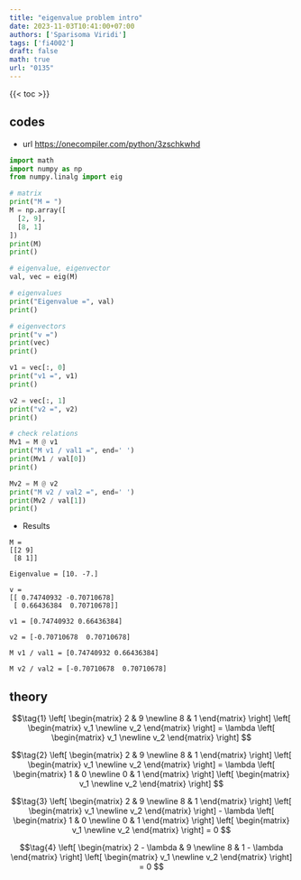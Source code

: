 ```yaml
---
title: "eigenvalue problem intro"
date: 2023-11-03T10:41:00+07:00
authors: ['Sparisoma Viridi']
tags: ['fi4002']
draft: false
math: true
url: "0135"
---
```

{{< toc >}}


## codes
+ url https://onecompiler.com/python/3zschkwhd
```python
import math
import numpy as np
from numpy.linalg import eig

# matrix
print("M = ")
M = np.array([
  [2, 9],
  [8, 1]
])
print(M)
print()

# eigenvalue, eigenvector
val, vec = eig(M)

# eigenvalues
print("Eigenvalue =", val)
print()

# eigenvectors
print("v =")
print(vec)
print()

v1 = vec[:, 0]
print("v1 =", v1)
print()

v2 = vec[:, 1]
print("v2 =", v2)
print()

# check relations
Mv1 = M @ v1
print("M v1 / val1 =", end=' ')
print(Mv1 / val[0])
print()

Mv2 = M @ v2
print("M v2 / val2 =", end=' ')
print(Mv2 / val[1])
print()
```
+ Results
```shell
M = 
[[2 9]
 [8 1]]

Eigenvalue = [10. -7.]

v =
[[ 0.74740932 -0.70710678]
 [ 0.66436384  0.70710678]]

v1 = [0.74740932 0.66436384]

v2 = [-0.70710678  0.70710678]

M v1 / val1 = [0.74740932 0.66436384]

M v2 / val2 = [-0.70710678  0.70710678]
```


## theory
$$\tag{1}
\left[
\begin{matrix}
2 & 9 \newline
8 & 1
\end{matrix}
\right]
\left[
\begin{matrix}
v_1 \newline
v_2
\end{matrix}
\right] =
\lambda
\left[
\begin{matrix}
v_1 \newline
v_2
\end{matrix}
\right]
$$

$$\tag{2}
\left[
\begin{matrix}
2 & 9 \newline
8 & 1
\end{matrix}
\right]
\left[
\begin{matrix}
v_1 \newline
v_2
\end{matrix}
\right] =
\lambda
\left[
\begin{matrix}
1 & 0 \newline
0 & 1
\end{matrix}
\right]
\left[
\begin{matrix}
v_1 \newline
v_2
\end{matrix}
\right]
$$

$$\tag{3}
\left[
\begin{matrix}
2 & 9 \newline
8 & 1
\end{matrix}
\right]
\left[
\begin{matrix}
v_1 \newline
v_2
\end{matrix}
\right] -
\lambda
\left[
\begin{matrix}
1 & 0 \newline
0 & 1
\end{matrix}
\right]
\left[
\begin{matrix}
v_1 \newline
v_2
\end{matrix}
\right] = 0
$$

$$\tag{4}
\left[
\begin{matrix}
2 - \lambda & 9 \newline
8 & 1 - \lambda
\end{matrix}
\right]
\left[
\begin{matrix}
v_1 \newline
v_2
\end{matrix}
\right] = 0
$$